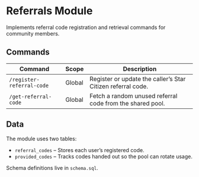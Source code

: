 # Referrals Module

Implements referral code registration and retrieval commands for community members.

## Commands

| Command | Scope | Description |
|---------|-------|-------------|
| `/register-referral-code` | Global | Register or update the caller’s Star Citizen referral code. |
| `/get-referral-code` | Global | Fetch a random unused referral code from the shared pool. |

## Data

The module uses two tables:

- `referral_codes` – Stores each user’s registered code.
- `provided_codes` – Tracks codes handed out so the pool can rotate usage.

Schema definitions live in `schema.sql`.
